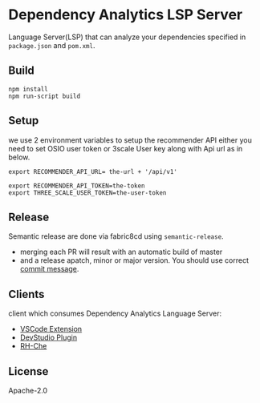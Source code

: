 # Dependency Analytics LSP Server

Language Server(LSP) that can analyze your dependencies specified in `package.json` and `pom.xml`.

## Build

```
npm install
npm run-script build
```
## Setup

we use 2 environment variables to setup the recommender API either you need to set OSIO user token or 3scale User key along with Api url as in below.

```
export RECOMMENDER_API_URL= the-url + '/api/v1'
```

```
export RECOMMENDER_API_TOKEN=the-token
export THREE_SCALE_USER_TOKEN=the-user-token
```

## Release

Semantic release are done via fabric8cd using `semantic-release`.
- merging each PR will result with an automatic build of master
- and a release apatch, minor or major version. You should use correct [commit message](https://github.com/semantic-release/semantic-release#commit-message-format).

## Clients

 client which consumes Dependency Analytics Language Server:
 - [VSCode Extension](https://github.com/fabric8-analytics/fabric8-analytics-vscode-extension)
 - [DevStudio Plugin](https://github.com/fabric8-analytics/fabric8-analytics-devstudio-plugin)
 - [RH-Che](https://github.com/redhat-developer/rh-che)

## License

Apache-2.0 
 
